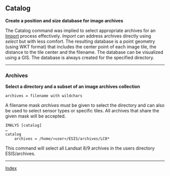 ## Catalog

**Create a position and size database for image archives**

The Catalog command was implied to select appropriate archives for an [Import](3:Import.md) process effectively. *Import* can address archives directly using *select* but with less comfort. The resulting database is a point geometry (using WKT format) that includes the center point of each image tile, the distance to the tile center and the filename. The database can be visualized using a GIS. The database is always created for the specified directory.

------

### Archives

**Select a directory and a subset of an image archives collection**

`archives = filename with wildchars`

A filename mask *archives* must be given to select the directory and can also be used to select sensor types or specific tiles. All archives that share the given mask will be accepted. 

```
IMALYS [catalog]
…
catalog
	archives = /home/»user«/ESIS/archives/LC0*
```

This command will select all Landsat 8/9 archives in the users directory ESIS/archives.

------

[Index](0_Index.md)
